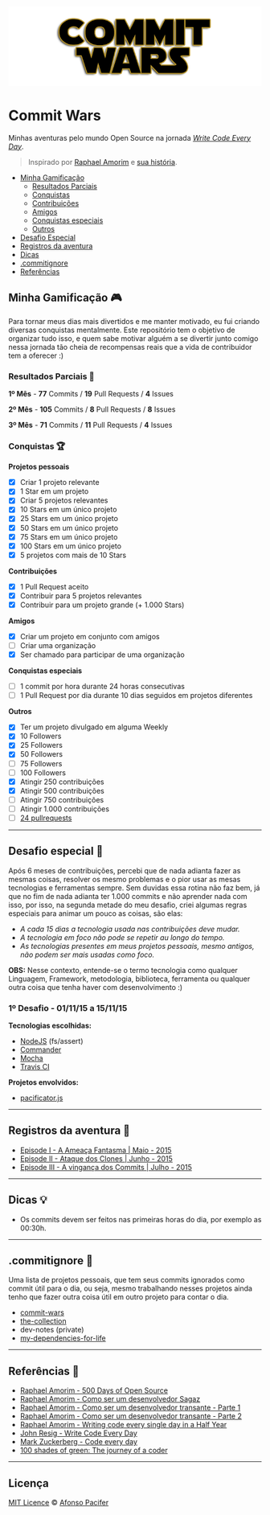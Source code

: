 ![commit wars](cover.png)
# Commit Wars
Minhas aventuras pelo mundo Open Source na jornada *[Write Code Every Day](http://writecodeeveryday.io/)*.

> Inspirado por [Raphael Amorim](https://github.com/raphamorim) e [sua história](https://github.com/raphamorim/500-dias-de-open-source).

- [Minha Gamificação](#minha-gamificação)
  - [Resultados Parciais](#resultados-parciais)
  - [Conquistas](#conquistas)
  - [Contribuições](#contribuições)
  - [Amigos](#amigos)
  - [Conquistas especiais](#conquistas-especiais)
  - [Outros](#outros)
- [Desafio Especial](#desafio-especial)
- [Registros da aventura](#registros-da-aventura)
- [Dicas](#dicas)
- [.commitignore](#.commitignore)
- [Referências](#referências)

## Minha Gamificação :video_game:

Para tornar meus dias mais divertidos e me manter motivado, eu fui criando diversas conquistas mentalmente. Este repositório tem o objetivo de organizar tudo isso, e quem sabe motivar alguém a se divertir junto comigo nessa jornada tão cheia de recompensas reais que a vida de contribuidor tem a oferecer :)

### Resultados Parciais :checkered_flag:
**1º Mês** - **77** Commits / **19** Pull Requests / **4** Issues

**2º Mês** - **105** Commits / **8** Pull Requests / **8** Issues

**3º Mês** - **71** Commits / **11** Pull Requests / **4** Issues

### Conquistas :trophy:
**Projetos pessoais**
- [x] Criar 1 projeto relevante
- [x] 1 Star em um projeto
- [x] Criar 5 projetos relevantes
- [x] 10 Stars em um único projeto
- [x] 25 Stars em um único projeto
- [x] 50 Stars em um único projeto
- [x] 75 Stars em um único projeto
- [x] 100 Stars em um único projeto
- [x] 5 projetos com mais de 10 Stars

**Contribuições**
- [x] 1 Pull Request aceito
- [x] Contribuir para 5 projetos relevantes
- [x] Contribuir para um projeto grande (+ 1.000 Stars)

**Amigos**
- [x] Criar um projeto em conjunto com amigos
- [ ] Criar uma organização
- [x] Ser chamado para participar de uma organização

**Conquistas especiais**
- [ ] 1 commit por hora durante 24 horas consecutivas
- [ ] 1 Pull Request por dia durante 10 dias seguidos em projetos diferentes

**Outros**
- [x] Ter um projeto divulgado em alguma Weekly
- [x] 10 Followers
- [x] 25 Followers
- [x] 50 Followers
- [ ] 75 Followers
- [ ] 100 Followers
- [x] Atingir 250 contribuições
- [x] Atingir 500 contribuições
- [ ] Atingir 750 contribuições
- [ ] Atingir 1.000 contribuições
- [ ] [24 pullrequests](http://24pullrequests.com/)

<hr>

## Desafio especial :calendar:

Após 6 meses de contribuições, percebi que de nada adianta fazer as mesmas coisas, resolver os mesmo problemas e o pior usar as mesas tecnologias e ferramentas sempre. Sem duvidas essa rotina não faz bem, já que no fim de nada adianta ter 1.000 commits e não aprender nada com isso, por isso, na segunda metade do meu desafio, criei algumas regras especiais para animar um pouco as coisas, são elas:

- *A cada 15 dias a tecnologia usada nas contribuições deve mudar.*
- *A tecnologia em foco não pode se repetir au longo do tempo.*
- *As tecnologias presentes em meus projetos pessoais, mesmo antigos, não podem ser mais usadas como foco.*

**OBS:** Nesse contexto, entende-se o termo tecnologia como qualquer Linguagem, Framework, metodologia, biblioteca, ferramenta ou qualquer outra coisa que tenha haver com desenvolvimento :)

### 1º Desafio - 01/11/15 a 15/11/15

**Tecnologias escolhidas:**
- [NodeJS](https://nodejs.org/en/) (fs/assert)
- [Commander](https://github.com/tj/commander.js)
- [Mocha](http://mochajs.org/)
- [Travis CI](https://travis-ci.org/)

**Projetos envolvidos:**
- [pacificator.js](https://github.com/afonsopacifer/pacificator)

<hr>

## Registros da aventura :memo:
- [Episode I - A Ameaça Fantasma | Maio - 2015](https://medium.com/@afonsopacifer/commit-wars-5c51ddd837cd)
- [Episode II - Ataque dos Clones | Junho - 2015](https://medium.com/@afonsopacifer/commit-wars-a6cd5372b46)
- [Episode III - A vingança dos Commits | Julho - 2015](https://medium.com/@afonsopacifer/commit-wars-880d05f61831)

<hr>

## Dicas :bulb:
- Os commits devem ser feitos nas primeiras horas do dia, por exemplo as 00:30h.

<hr>

## .commitignore :no_entry_sign:
Uma lista de projetos pessoais, que tem seus commits ignorados como commit útil para o dia, ou seja, mesmo trabalhando nesses projetos ainda tenho que fazer outra coisa útil em outro projeto para contar o dia.

- [commit-wars](https://github.com/afonsopacifer/commit-wars)
- [the-collection](https://github.com/afonsopacifer/the-collection)
- dev-notes (private)
- [my-dependencies-for-life](https://github.com/afonsopacifer/my-dependencies-for-life)

<hr>

## Referências :page_facing_up:
- [Raphael Amorim - 500 Days of Open Source](https://speakerdeck.com/raphamorim/500-days-of-open-source)
- [Raphael Amorim - Como ser um desenvolvedor Sagaz](https://speakerdeck.com/raphamorim/como-ser-um-desenvolvedor-sagaz)
- [Raphael Amorim - Como ser um desenvolvedor transante - Parte 1](https://medium.com/@raphamorim/como-ser-um-desenvolvedor-transante-parte-i-e010c125847f)
- [Raphael Amorim - Como ser um desenvolvedor transante - Parte 2](https://medium.com/@raphamorim/como-ser-um-desenvolvedor-descolado-6d085bcb36e1)
- [Raphael Amorim - Writing code every single day in a Half Year](https://medium.com/@raphamorim/what-ive-learned-writting-code-every-single-day-in-a-half-year-a6c504e7300f)
- [John Resig - Write Code Every Day](http://ejohn.org/blog/write-code-every-day/)
- [Mark Zuckerberg - Code every day](http://www.zdnet.com/article/mark-zuckerbergs-personal-challenge-for-2012-code-every-day/)
- [100 shades of green: The journey of a coder](https://wafflespeanut.github.io/blog/2015/09/07/100-shades-of-green-the-journey-of-a-coder-dot-dot-dot/)

<hr>

## Licença
[MIT Licence](licence.md) © [Afonso Pacifer](http://afonsopacifer.com/)
